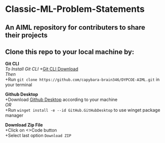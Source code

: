 # Classic-ML-Problem-Statements

## An AIML repository for contributers to share their projects

## Clone this repo to your local machine by:
**Git CLI**<br>
_To Install Git CLI_
+[Git CLI Download](https://git-scm.com/downloads) <br>
_Then_ <br>
+Run `git clone https://github.com/capybara-brain346/DYPCOE-AIML.git` in your terminal <br>

**Github Desktop** <br>
+Download [Github Desktop](https://desktop.github.com/) according to your machine <br>
_OR_ <br>
+Run `winget install -e --id GitHub.GitHubDesktop` to use winget package manager <br>

**Download Zip File** <br>
+Click on <>Code button <br>
+Select last option `Download ZIP` <br>
